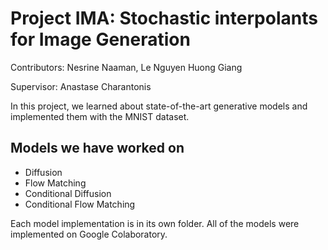 # Project IMA: Stochastic interpolants for Image Generation

Contributors: Nesrine Naaman, Le Nguyen Huong Giang

Supervisor: Anastase Charantonis

In this project, we learned about state-of-the-art generative models and implemented them with the MNIST dataset.

## Models we have worked on
- Diffusion
- Flow Matching
- Conditional Diffusion
- Conditional Flow Matching
  
Each model implementation is in its own folder. All of the models were implemented on Google Colaboratory.
